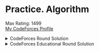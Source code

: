 # Practice. Algorithm
Max Rating: 1499  
[My CodeForces Profile](https://codeforces.com/profile/louis_LIU)  

<details>
<summary>CodeForces Round Solution</summary>
<table>
  <tr>
    <td></td>
    <td> A </td>
    <td> B </td>
    <td> C </td>
    <td> D </td>
    <td> E </td>
    <td> F </td>
    <td> G </td>
  </tr>
  <tr>
    <td>#669 (Div. 2)</td>
    <td><a href="https://github.com/louisfghbvc/other/tree/master/CodeForces/Round%20%23669%20(Div.%202)/A - Ahahahahahahahaha.cpp">Ahahahahahahahaha</a></td>
    <td><a href="https://github.com/louisfghbvc/other/tree/master/CodeForces/Round%20%23669%20(Div.%202)/B - Big Vova.cpp">Big Vova</a></td>
    <td><a href="https://github.com/louisfghbvc/other/tree/master/CodeForces/Round%20%23669%20(Div.%202)/C - Chocolate Bunny">Chocolate Bunny</a></td>
    <td><a href="https://github.com/louisfghbvc/other/tree/master/CodeForces/Round%20%23669%20(Div.%202)/D - Discrete Centrifugal Jumps.cpp">Discrete Centrifugal Jumps</a></td>
  </tr>  
  <tr>
    <td>#668 (Div. 2)</td>
    <td><a href="https://github.com/louisfghbvc/other/tree/master/CodeForces/Round%20%23668%20(Div.%202)/A - Permutation Forgery.cpp">Permutation Forgery</a></td>
    <td><a href="https://github.com/louisfghbvc/other/tree/master/CodeForces/Round%20%23668%20(Div.%202)/B - Array Cancellation.cpp">Array Cancellation</a></td>
    <td><a href="https://github.com/louisfghbvc/other/tree/master/CodeForces/Round%20%23668%20(Div.%202)/C - Balanced Bitstring.cpp">Balanced Bitstring</a></td>
    <td><a href="https://github.com/louisfghbvc/other/tree/master/CodeForces/Round%20%23668%20(Div.%202)/D - Tree Tag.cpp">Tree Tag</a></td>
  </tr>
  <tr>
    <td>#667 (Div. 3)</td>
    <td><a href="https://github.com/louisfghbvc/other/blob/master/CodeForces/Round%20%23667%20(Div.%203)/A%20-%20Yet%20Another%20Two%20Integers%20Problem.cpp">Yet Another Two Integers Problem</a></td>
    <td><a href="https://github.com/louisfghbvc/other/blob/master/CodeForces/Round%20%23667%20(Div.%203)/B - Minimum Product.cpp">Minimum Product</a></td>
    <td><a href="https://github.com/louisfghbvc/other/blob/master/CodeForces/Round%20%23667%20(Div.%203)/C - Yet Another Array Restoration.cpp">Yet Another Array Restoration</a></td>
    <td><a href="https://github.com/louisfghbvc/other/blob/master/CodeForces/Round%20%23667%20(Div.%203)/D - Decrease the Sum of Digits.cpp">Decrease the Sum of Digits</a></td>
    <td><a href="https://github.com/louisfghbvc/other/blob/master/CodeForces/Round%20%23667%20(Div.%203)/E - Two Platforms.cpp">Two Platforms</a></td>
    <td><a href="https://github.com/louisfghbvc/other/blob/master/CodeForces/Round%20%23667%20(Div.%203)/F - Subsequences of Length Two.cpp">Subsequences of Length Two</a></td>
  </tr>
  <tr>
    <td>#666 (Div. 2)</td>
    <td><a href="https://github.com/louisfghbvc/other/blob/master/CodeForces/Round%20%23666%20(Div.%202)/A%20-%20Juggling%20Letters.cpp">Juggling Letters</a></td>
    <td><a href="https://github.com/louisfghbvc/other/blob/master/CodeForces/Round%20%23666%20(Div.%202)/B%20-%20Power%20Sequence.cpp">Power Sequence</a></td>
    <td><a href="https://github.com/louisfghbvc/other/blob/master/CodeForces/Round%20%23666%20(Div.%202)/C - Multiples of Length.cpp">Multiples of Length</a></td>
    <td><a href="https://github.com/louisfghbvc/other/blob/master/CodeForces/Round%20%23666%20(Div.%202)/D - Stoned Game.cpp">Stoned Game</a></td>
  </tr>
  <tr>
    <td>#665 (Div. 2)</td>
    <td><a href="https://github.com/louisfghbvc/other/blob/master/CodeForces/Round%20%23665/A%20-%20Distance%20and%20Axis.cpp">Distance and Axis</a></td>
    <td><a href="https://github.com/louisfghbvc/other/blob/master/CodeForces/Round%20%23665/B%20-%20Ternary%20Sequence.cpp">Ternary Sequence</a></td>
    <td><a href="https://github.com/louisfghbvc/other/blob/master/CodeForces/Round%20%23665/C%20-%20Mere%20Array.cpp">Mere Array</a></td>
    <td><a href="https://github.com/louisfghbvc/other/blob/master/CodeForces/Round%20%23665/D%20-%20Maximum%20Distributed%20Tree.cpp">Maximum Distributed Tree</a></td>
  </tr>
  <tr>
    <td>#664 (Div. 2)</td>
    <td><a href="https://github.com/louisfghbvc/other/blob/master/CodeForces/Round%20%23664%20(Div%202)/A%20-%20Boboniu%20Likes%20to%20Color%20Balls.cpp">Boboniu Likes to Color Balls</a></td>
    <td><a href="https://github.com/louisfghbvc/other/blob/master/CodeForces/Round%20%23664%20(Div%202)/B%20-%20Boboniu%20Plays%20Chess.cpp">Boboniu Plays Chess</a></td>
    <td><a href="https://github.com/louisfghbvc/other/blob/master/CodeForces/Round%20%23664%20(Div%202)/C%20-%20Boboniu%20and%20Bit%20Operations.cpp">Boboniu and Bit Operations</a></td>
    <td><a href="https://github.com/louisfghbvc/other/blob/master/CodeForces/Round%20%23664%20(Div%202)/D%20-%20Boboniu%20Chats%20with%20Du.cpp">Boboniu Chats with Du</a></td>
  </tr>
</table>
</details>

<details>
<summary>CodeForces Educational Round Solution</summary>
<table>
   <tr>
    <td></td>
    <td> A </td>
    <td> B </td>
    <td> C </td>
    <td> D </td>
    <td> E </td>
    <td> F </td>
    <td> G </td>
  </tr>
  
  <tr>
    <td>#94 (Div. 2)</td>
    <td><a href="https://github.com/louisfghbvc/other/blob/master/CodeForces/Educational%20Round%2094%20(Rated%20for%20Div.%202)/A%20-%20String%20Similarity.cpp">String Similarity</a></td>
    <td><a href="https://github.com/louisfghbvc/other/blob/master/CodeForces/Educational%20Round%2094%20(Rated%20for%20Div.%202)/B - RPG Protagonist.cpp">RPG Protagonist</a></td>
    <td><a href="https://github.com/louisfghbvc/other/blob/master/CodeForces/Educational%20Round%2094%20(Rated%20for%20Div.%202)/C - Binary String Reconstruction.cpp">Binary String Reconstruction</a></td>
    <td><a href="https://github.com/louisfghbvc/other/blob/master/CodeForces/Educational%20Round%2094%20(Rated%20for%20Div.%202)/D - Zigzags.cpp">Zigzags</a></td>
    <td><a href="https://github.com/louisfghbvc/other/blob/master/CodeForces/Educational%20Round%2094%20(Rated%20for%20Div.%202)/E - Clear the Multiset.cpp">Clear the Multiset</a></td>
  </tr>
  <tr>
    <td>#93 (Div. 2)</td>
    <td><a href="https://github.com/louisfghbvc/other/tree/master/CodeForces/Educational%20Round%2093/A - Bad Triangle.cpp">Bad Triangle</a></td>
    <td><a href="https://github.com/louisfghbvc/other/tree/master/CodeForces/Educational%20Round%2093/B - Substring Removal Game.cpp">Substring Removal Game</a></td>
    <td><a href="https://github.com/louisfghbvc/other/tree/master/CodeForces/Educational%20Round%2093/C - Good Subarrays.cpp">Good Subarrays</a></td>
    <td><a href="https://github.com/louisfghbvc/other/tree/master/CodeForces/Educational%20Round%2093/D - Colored Rectangles.cpp">Colored Rectangles</a></td>
    <td><a href="https://github.com/louisfghbvc/other/tree/master/CodeForces/Educational%20Round%2093/E - Two Types of Spells.cpp">Two Types of Spells</a></td>
  </tr>  
</table>
</details>

